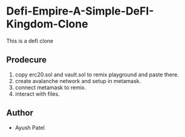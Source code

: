 # Defi-Empire-A-Simple-DeFI-Kingdom-Clone

This is a defi clone

## Prodecure

1. copy erc20.sol and vault.sol to remix playground and paste there.
2. create avalanche network and setup in metamask.
3. connect metamask to remix.
4. interact with files.

## Author

- Ayush Patel
